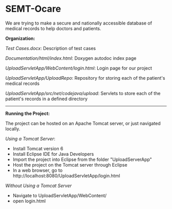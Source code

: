 SEMT-Ocare
==========

We are trying to make a secure and nationally accessible database of medical records to help doctors and patients.

**Organization:** 

*Test Cases.docx*: Description of test cases

*Documentation/html/index.html*: Doxygen autodoc index page

*UploadServletApp/WebContent/login.html*: Login page for our project

*UploadServletApp/UploadRepo*: Repository for storing each of the patient's medical records

*UploadServletApp/src/net/codejava/upload*: Servlets to store each of the patient's records in a defined directory

---------------------------------------------------------------------------------------------

**Running the Project:**

The project can be hosted on an Apache Tomcat server, or just navigated locally.

*Using a Tomcat Server*:

- Install Tomcat version 6
- Install Eclipse IDE for Java Developers
- Import the project into Eclipse from the folder "UploadServerApp"
- Host the project on the Tomcat server through Eclipse
- In a web browser, go to http://localhost:8080/UploadServletApp/login.html

*Without Using a Tomcat Server*

- Navigate to UploadServletApp/WebContent/
- open login.html
